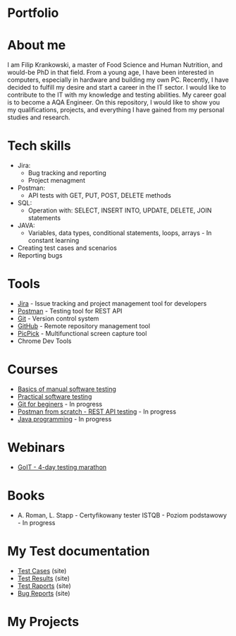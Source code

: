 # Portfolio

# About me
I am Filip Krankowski, a master of Food Science and Human Nutrition, and would-be PhD in that field. From a young age, I have been interested in computers, especially in hardware and building my own PC. Recently, I have decided to fulfill my desire and start a career in the IT sector. I would like to contribute to the IT with my knowledge and testing abilities. My career goal is to become a AQA Engineer. On this repository, I would like to show you my qualifications, projects, and everything I have gained from my personal studies and research.

# Tech skills
+ Jira:
  +  Bug tracking and reporting
  +  Project menagment
+ Postman:
  + API tests with GET, PUT, POST, DELETE methods
+ SQL:
  + Operation with: SELECT, INSERT INTO, UPDATE, DELETE, JOIN statements
+ JAVA:
  + Variables, data types, conditional statements, loops, arrays - In constant learning
+ Creating test cases and scenarios
+ Reporting bugs

# Tools
+ [Jira](https://www.atlassian.com/pl/software/jira) - Issue tracking and project management tool for developers
+ [Postman](https://www.postman.com/) - Testing tool for REST API
+ [Git](https://git-scm.com/) - Version control system 
+ [GitHub](https://github.com/) - Remote repository management tool 
+ [PicPick](https://picpick.app/pl/) - Multifunctional screen capture tool
+ Chrome Dev Tools

# Courses
+ [Basics of manual software testing](https://www.udemy.com/course/kurs-testowania-oprogramowania/)
+ [Practical software testing](https://www.udemy.com/course/praktyczny-kurs-testowania-oprogramowania/)
+ [Git for beginers](https://www.udemy.com/course/kurs-gita/) - In progress
+ [Postman from scratch -  REST API testing](https://www.udemy.com/course/postman-od-podstaw-testowanie-rest-api/) - In progress
+ [Java programming](https://codegym.cc/) - In progress

# Webinars
+ [GoIT - 4-day testing marathon](https://qa.m.goit.global/pl/) 

# Books
+ A. Roman, L. Stapp - Certyfikowany tester ISTQB - Poziom podstawowy - In progress

# My Test documentation
+ [Test Cases]() (site)
+ [Test Results]() (site)
+ [Test Raports]() (site)
+ [Bug Reports]() (site)

# My Projects



